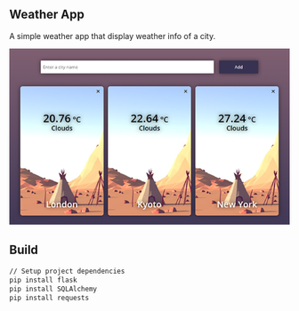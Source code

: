 ## Weather App

A simple weather app that display weather info of a city.


![Screenshot](screenshots/Screenshot_1.png)

## Build

```
// Setup project dependencies
pip install flask
pip install SQLAlchemy
pip install requests
```
